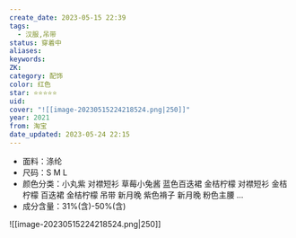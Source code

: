 ```yaml
---
create_date: 2023-05-15 22:39
tags:
  - 汉服,吊带
status: 穿着中
aliases:
keywords:
ZK: 
category: 配饰
color: 红色
star: ⭐⭐⭐⭐⭐
uid: 
cover: "![[image-20230515224218524.png|250]]"
year: 2021
from: 淘宝
date_updated: 2023-05-24 22:15
---
```


- 面料：涤纶
- 尺码：S M L
- 颜色分类：小丸紫 对襟短衫 草莓小兔酱 蓝色百迭裙 金桔柠檬 对襟短衫 金桔柠檬 百迭裙 金桔柠檬 吊带 新月晚 紫色褙子 新月晚 粉色主腰 ...
- 成分含量：31%(含)-50%(含)

![[image-20230515224218524.png|250]]

